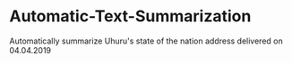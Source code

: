 # Automatic-Text-Summarization
Automatically summarize Uhuru's state of the nation address delivered on 04.04.2019

